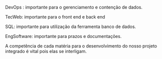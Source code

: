 DevOps : importante para o gerenciamento e contenção de dados.

TecWeb: importante para o front end e back end

SQL: importante para utilização da ferramenta banco de dados.

EngSoftware: importante para prazos e documentações.

A competência de cada matéria para o desenvolvimento do nosso projeto integrado é vital pois elas se interligam.

